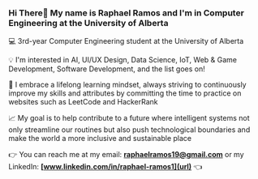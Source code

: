 ### Hi There👋 My name is Raphael Ramos and I'm in Computer Engineering at the University of Alberta

💻 3rd-year Computer Engineering student at the University of Alberta

💡 I'm interested in AI, UI/UX Design, Data Science, IoT, Web & Game Development, Software Development, and the list goes on!

📖 I embrace a lifelong learning mindset, always striving to continuously improve my skills and attributes by committing the time to practice on websites such as LeetCode and HackerRank

📈 My goal is to help contribute to a future where intelligent systems not only streamline our routines but also push technological boundaries
and make the world a more inclusive and sustainable place


👉 You can reach me at my email: **[raphaelramos19@gmail.com](url)** or my LinkedIn: **[www.linkedin.com/in/raphael-ramos1](url)** 👈



